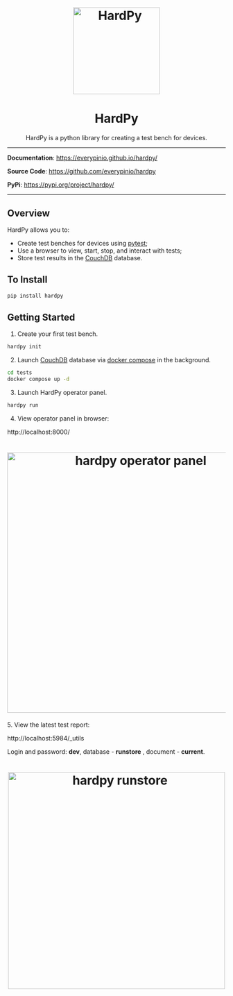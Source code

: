 <h1 align="center">
    <img src="https://everypinio.github.io/hardpy/img/logo256.png" alt="HardPy" style="width:200px;">
</h1>

<h1 align="center">
    <b>HardPy</b>
</h1>

<p align="center">
HardPy is a python library for creating a test bench for devices.
</p>

---

**Documentation**: <a href=https://everypinio.github.io/hardpy/ target="_blank">https://everypinio.github.io/hardpy/</a>

**Source Code**: <a href=https://github.com/everypinio/hardpy target="_blank">https://github.com/everypinio/hardpy</a>

**PyPi**: <a href=https://pypi.org/project/hardpy/ target="_blank">https://pypi.org/project/hardpy/</a>

---

## Overview

HardPy allows you to:

* Create test benches for devices using [pytest](https://docs.pytest.org/);
* Use a browser to view, start, stop, and interact with tests;
* Store test results in the [CouchDB](https://couchdb.apache.org/) database.

## To Install

```bash
pip install hardpy
```

## Getting Started

1. Create your first test bench.
```bash
hardpy init
```
2. Launch [CouchDB](https://couchdb.apache.org/) database via [docker compose](https://docs.docker.com/compose/) in the background.
```bash
cd tests
docker compose up -d
```
3. Launch HardPy operator panel.
```bash
hardpy run
```
4. View operator panel in browser:

http://localhost:8000/

  <h1 align="center">
      <img src="https://everypinio.github.io/hardpy/img/hardpy_operator_panel_hello_hardpy.png"
      alt="hardpy operator panel" style="width:600px;">
  </h1>
5. View the latest test report:

http://localhost:5984/_utils

Login and password: **dev**, database - **runstore** , document - **current**.

  <h1 align="center">
      <img src="https://everypinio.github.io/hardpy/img/runstore_hello_hardpy.png"
      alt="hardpy runstore" style="width:500px;">
  </h1>
